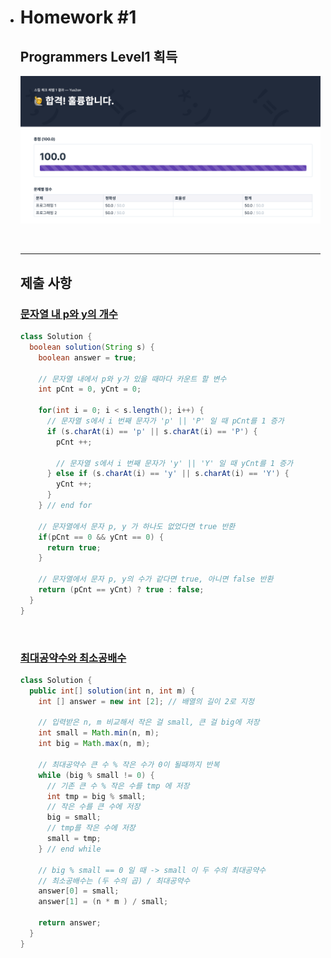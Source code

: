 - # Homework #1

  ## Programmers Level1 획득

  ![Homework#1.png](https://github.com/Yus2on/JAVA_TIL/blob/master/Algorithm/5_Homeworks/1/img/Homework%231.png?raw=true)

  

  <br>

  

  -------

  ## 제출 사항

  ### [문자열 내 p와 y의 개수](https://programmers.co.kr/learn/courses/30/lessons/12916)

  ```java
  class Solution {
    boolean solution(String s) {
      boolean answer = true;
  
      // 문자열 내에서 p와 y가 있을 때마다 카운트 할 변수
      int pCnt = 0, yCnt = 0;
  
      for(int i = 0; i < s.length(); i++) {
        // 문자열 s에서 i 번째 문자가 'p' || 'P' 일 때 pCnt를 1 증가
        if (s.charAt(i) == 'p' || s.charAt(i) == 'P') {
          pCnt ++;
  
          // 문자열 s에서 i 번째 문자가 'y' || 'Y' 일 때 yCnt를 1 증가
        } else if (s.charAt(i) == 'y' || s.charAt(i) == 'Y') {
          yCnt ++;
        }
      } // end for
  
      // 문자열에서 문자 p, y 가 하나도 없었다면 true 반환
      if(pCnt == 0 && yCnt == 0) {
        return true;
      }
  
      // 문자열에서 문자 p, y의 수가 같다면 true, 아니면 false 반환
      return (pCnt == yCnt) ? true : false;
    }
  }
  ```

  <br>

  ### [최대공약수와 최소공배수](https://programmers.co.kr/learn/courses/30/lessons/12940)

  ```java
  class Solution {
    public int[] solution(int n, int m) {
      int [] answer = new int [2]; // 배열의 길이 2로 지정
  
      // 입력받은 n, m 비교해서 작은 걸 small, 큰 걸 big에 저장
      int small = Math.min(n, m);
      int big = Math.max(n, m);
  
      // 최대공약수 큰 수 % 작은 수가 0이 될때까지 반복
      while (big % small != 0) {
        // 기존 큰 수 % 작은 수를 tmp 에 저장
        int tmp = big % small;
        // 작은 수를 큰 수에 저장
        big = small;
        // tmp를 작은 수에 저장
        small = tmp;
      } // end while
  
      // big % small == 0 일 때 -> small 이 두 수의 최대공약수
      // 최소공배수는 (두 수의 곱) / 최대공약수
      answer[0] = small;
      answer[1] = (n * m ) / small;
  
      return answer;
    }
  }
  
  ```

  
  
  <br>